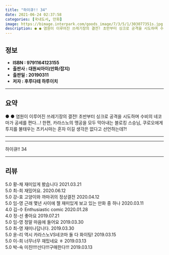 ```yaml
---
title: "하이큐!! 34"
date: 2021-06-24 02:37:58
categories: [국내도서, 만화]
image: https://bimage.interpark.com/goods_image/7/3/5/1/303077351s.jpg
description: ● ● 염원이 이루어진 쓰레기장의 결전! 초반부터 싱크로 공격을 시도하며 수비의 네코마가 공세를 편다…! 한편, 카라스노의 맹공을 모두 막아내는 블로킹 스승님, 쿠로오에게 투지를 불태우는 츠키시마는 혼자 이길 생각은 없다고 선언하는데?!
---
```


## **정보**

- **ISBN : 9791164123155**
- **출판사 : 대원씨아이(만화/잡지)**
- **출판일 : 20190311**
- **저자 : 후루다테 하루이치**

------



## **요약**

●  ●  염원이 이루어진 쓰레기장의 결전!
초반부터 싱크로 공격을 시도하며 수비의 네코마가 공세를 편다…!
 한편, 카라스노의 맹공을 모두 막아내는 블로킹 스승님, 쿠로오에게 투지를 불태우는 츠키시마는 혼자 이길 생각은 없다고 선언하는데?!

------



------


하이큐!! 34 

------


## **리뷰** 

5.0 황-채 재미있게 봤습니다 2021.03.21 <br/>5.0 최-희 재밌어요. 2020.06.12 <br/>5.0 강-효 고양이와 까마귀의 정상결전 2020.04.12 <br/>5.0 임-영 근래 몇년 사이에 젤 재미있게 보고 있는 만화 중 하나 2020.03.11 <br/>4.0 김-수 Enthusiastic comic 2020.01.28 <br/>4.0 정-선 좋아요 2019.07.21 <br/>5.0 임-영 정말 마음에 들어요 2019.03.30 <br/>5.0 최-영 재미나답니다. 2019.03.30 <br/>5.0 윤-리 역시 카라스노VS네코마 둘 다 화이팅! 2019.03.15 <br/>5.0 이-희 너무너무 재밌네요 ㅎ 2019.03.13 <br/>5.0 박-숙 미친!!!!산다!!!구매한다!!! 2019.03.13 <br/>